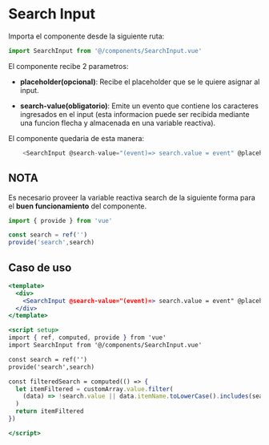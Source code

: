 # Search Input

Importa el componente desde la siguiente ruta:
```jsx
import SearchInput from '@/components/SearchInput.vue'
```

El componente recibe 2 parametros: 

* **placeholder(opcional)**: Recibe el placeholder que se le quiere asignar al input.

* **search-value(obligatorio)**: Emite un evento que contiene los caracteres ingresados en el input (esta informacion puede ser recibida mediante una funcion flecha y almacenada en una variable reactiva).



El componente quedaria de esta manera:
```js
    <SearchInput @search-value="(event)=> search.value = event" @placeholder='Ingresa los datos a buscar' />
```

## NOTA
Es necesario proveer la variable reactiva search de la siguiente forma para el **buen funcionamiento** del componente.
```jsx title="Use provide"
import { provide } from 'vue'

const search = ref('')
provide('search',search)
```

## Caso de uso

```jsx title="Search Input"
<template>
  <div>
    <SearchInput @search-value="(event)=> search.value = event" @placeholder='Ingresa los datos a buscar' />
  </div>
</template>

<script setup>
import { ref, computed, provide } from 'vue'
import SearchInput from '@/components/SearchInput.vue'

const search = ref('')
provide('search',search)

const filteredSearch = computed(() => {
  let itemFiltered = customArray.value.filter(
    (data) => !search.value || data.itemName.toLowerCase().includes(search.value.toLowerCase())
  )
  return itemFiltered
})

</script>


```
